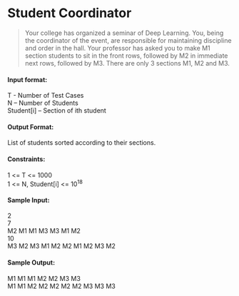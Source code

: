 # Student Coordinator

> Your college has organized a seminar of Deep Learning. You, being the coordinator of the event, are responsible for maintaining discipline and order in the hall. Your professor has asked you to make M1 section students to sit in the front rows, followed by M2 in immediate next rows, followed by M3. There are only 3 sections M1, M2 and M3.

#### Input format:
T - Number of Test Cases <br>
N – Number of Students <br>
Student[i] – Section of ith student

#### Output Format:
List of students sorted according to their sections.

#### Constraints:
1 <= T <= 1000 <br>
1 <= N, Student[i] <= 10<sup>18</sup>

#### Sample Input:
2 <br>
7 <br>
M2 M1 M1 M3 M3 M1 M2 <br>
10 <br>
M3 M2 M3 M1 M2 M2 M1 M2 M3 M2

#### Sample Output:
M1 M1 M1 M2 M2 M3 M3 <br>
M1 M1 M2 M2 M2 M2 M2 M3 M3 M3